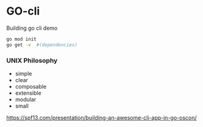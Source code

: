 # GO-cli

Building go cli demo


```bash
go mod init
go get -v  #(dependencies)
```

### UNIX Philosophy 
- simple
- clear 
- composable
- extensible
- modular 
- small 




https://spf13.com/presentation/building-an-awesome-cli-app-in-go-oscon/